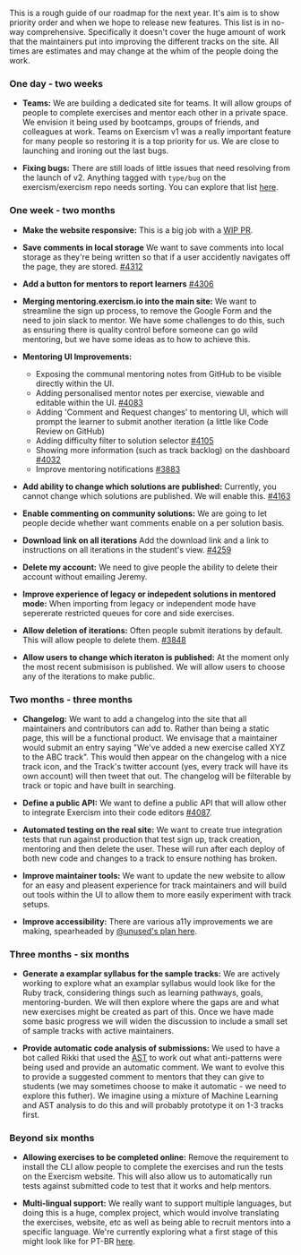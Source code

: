 This is a rough guide of our roadmap for the next year. It's aim is to show priority order and when we hope to release new features. This list is in no-way comprehensive. Specifically it doesn't cover the huge amount of work that the maintainers put into improving the different tracks on the site. All times are estimates and may change at the whim of the people doing the work.

### One day - two weeks

- **Teams:** We are building a dedicated site for teams. It will allow groups of people to complete exercises and mentor each other in a private space. We envision it being used by bootcamps, groups of friends, and colleagues at work. Teams on Exercism v1 was a really important feature for many people so restoring it is a top priority for us. We are close to launching and ironing out the last bugs.

- **Fixing bugs:** There are still loads of little issues that need resolving from the launch of v2. Anything tagged with `type/bug` on the exercism/exercism repo needs sorting. You can explore that list [here](https://github.com/exercism/exercism/issues?q=is%3Aissue+is%3Aopen+label%3Atype%2Fbug).

### One week - two months

- **Make the website responsive:** This is a big job with a [WIP PR](https://github.com/exercism/website/pull/252).

- **Save comments in local storage** We want to save comments into local storage as they're being written so that if a user accidently navigates off the page, they are stored. [#4312](https://github.com/exercism/exercism/issues/4312)

- **Add a button for mentors to report learners** [#4306](https://github.com/exercism/exercism/issues/4306)

- **Merging mentoring.exercism.io into the main site:** We want to streamline the sign up process, to remove the Google Form and the need to join slack to mentor. We have some challenges to do this, such as ensuring there is quality control before someone can go wild mentoring, but we have some ideas as to how to achieve this.

- **Mentoring UI Improvements:**
  - Exposing the communal mentoring notes from GitHub to be visible directly within the UI.
  - Adding personalised mentor notes per exercise, viewable and editable within the UI. [#4083](https://github.com/exercism/exercism/issues/4083)
  - Adding 'Comment and Request changes' to mentoring UI, which will prompt the learner to submit another iteration (a little like Code Review on GitHub)
  - Adding difficulty filter to solution selector [#4105](https://github.com/exercism/exercism/issues/4105)
  - Showing more information (such as track backlog) on the dashboard [#4032](https://github.com/exercism/exercism/issues/4032)
  - Improve mentoring notifications [#3883](https://github.com/exercism/exercism/issues/3883)

- **Add ability to change which solutions are published:** Currently, you cannot change which solutions are published. We will enable this. [#4163](https://github.com/exercism/exercism/issues/4163)

- **Enable commenting on community solutions:** We are going to let people decide whether want comments enable on a per solution basis.

- **Download link on all iterations** Add the download link and a link to instructions on all iterations in the student's view. [#4259](https://github.com/exercism/exercism/issues/4259)

- **Delete my account:** We need to give people the ability to delete their account without emailing Jeremy.

- **Improve experience of legacy or indepedent solutions in mentored mode:** When importing from legacy or independent mode have sepererate restricted queues for core and side exercises.

- **Allow deletion of iterations:** Often people submit iterations by default. This will allow people to delete them. [#3848](https://github.com/exercism/exercism/issues/3848)

- **Allow users to change which iteraton is published:** At the moment only the most recent submisison is published. We will allow users to choose any of the iterations to make public.

### Two months - three months

- **Changelog:** We want to add a changelog into the site that all maintainers and contributors can add to. Rather than being a static page, this will be a functional product. We envisage that a maintainer would submit an entry saying "We've added a new exercise called XYZ to the ABC track". This would then appear on the changelog with a nice track icon, and the Track's twitter account (yes, every track will have its own account) will then tweet that out. The changelog will be filterable by track or topic and have built in searching.

- **Define a public API:** We want to define a public API that will allow other to integrate Exercism into their code editors [#4087](https://github.com/exercism/exercism/issues/4087).

- **Automated testing on the real site:** We want to create true integration tests that run against production that test sign up, track creation, mentoring and then delete the user. These will run after each deploy of both new code and changes to a track to ensure nothing has broken.

- **Improve maintainer tools:** We want to update the new website to allow for an easy and pleasent experience for track maintainers and will build out tools within the UI to allow them to more easily experiment with track setups.

- **Improve accessibility:** There are various a11y improvements we are making, spearheaded by [@unused's plan here](https://github.com/exercism/website/pull/182).

### Three months - six months

- **Generate a examplar syllabus for the sample tracks:** We are actively working to explore what an examplar syllabus would look like for the Ruby track, considering things such as  learning pathways, goals, mentoring-burden. We will then explore where the gaps are and what new exercises might be created as part of this. Once we have made some basic progress we will widen the discussion to include a small set of sample tracks with active maintainers.

- **Provide automatic code analysis of submissions:** We used to have a bot called Rikki that used the [AST](https://en.wikipedia.org/wiki/Abstract_syntax_tree) to work out what anti-patterns were being used and provide an automatic comment. We want to evolve this to provide a suggested comment to mentors that they can give to students (we may sometimes choose to make it automatic - we need to explore this futher). We imagine using a mixture of Machine Learning and AST analysis to do this and will probably prototype it on 1-3 tracks first.

### Beyond six months

- **Allowing exercises to be completed online:** Remove the requirement to install the CLI allow people to complete the exercises and run the tests on the Exercism website. This will also allow us to automatically run tests against submitted code to test that it works and help mentors.

- **Multi-lingual support:** We really want to support multiple languages, but doing this is a huge, complex project, which would involve translating the exercises, website, etc as well as being able to recruit mentors into a specific language. We're currently exploring what a first stage of this might look like for PT-BR [here](https://github.com/exercism/exercism/issues/4207).
